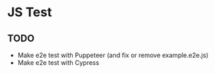 # JS Test

## TODO
- Make e2e test with Puppeteer (and fix or remove example.e2e.js)
- Make e2e test with Cypress